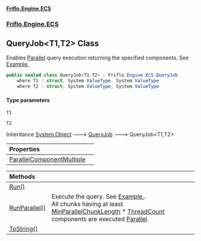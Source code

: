 #### [Friflo.Engine.ECS](index.md 'index')
### [Friflo.Engine.ECS](Friflo.Engine.ECS.md 'Friflo.Engine.ECS')

## QueryJob<T1,T2> Class

Enables [Parallel](JobExecution.md#Friflo.Engine.ECS.JobExecution.Parallel 'Friflo.Engine.ECS.JobExecution.Parallel') query execution returning the specified components.
See <a href="https://friflo.gitbook.io/friflo.engine.ecs/examples/optimization#parallel-query-job">Example.</a>

```csharp
public sealed class QueryJob<T1,T2> : Friflo.Engine.ECS.QueryJob
    where T1 : struct, System.ValueType, System.ValueType
    where T2 : struct, System.ValueType, System.ValueType
```
#### Type parameters

<a name='Friflo.Engine.ECS.QueryJob_T1,T2_.T1'></a>

`T1`

<a name='Friflo.Engine.ECS.QueryJob_T1,T2_.T2'></a>

`T2`

Inheritance [System.Object](https://docs.microsoft.com/en-us/dotnet/api/System.Object 'System.Object') &#129106; [QueryJob](QueryJob.md 'Friflo.Engine.ECS.QueryJob') &#129106; QueryJob<T1,T2>

| Properties | |
| :--- | :--- |
| [ParallelComponentMultiple](QueryJob_T1,T2_.ParallelComponentMultiple.md 'Friflo.Engine.ECS.QueryJob<T1,T2>.ParallelComponentMultiple') | |

| Methods | |
| :--- | :--- |
| [Run()](QueryJob_T1,T2_.Run().md 'Friflo.Engine.ECS.QueryJob<T1,T2>.Run()') | |
| [RunParallel()](QueryJob_T1,T2_.RunParallel().md 'Friflo.Engine.ECS.QueryJob<T1,T2>.RunParallel()') | Execute the query.             See <a href="https://friflo.gitbook.io/friflo.engine.ecs/examples/optimization#parallel-query-job">Example.</a>.<br/>             All chunks having at least [MinParallelChunkLength](QueryJob.MinParallelChunkLength.md 'Friflo.Engine.ECS.QueryJob.MinParallelChunkLength') * [ThreadCount](ParallelJobRunner.ThreadCount.md 'Friflo.Engine.ECS.ParallelJobRunner.ThreadCount')             components are executed [Parallel](JobExecution.md#Friflo.Engine.ECS.JobExecution.Parallel 'Friflo.Engine.ECS.JobExecution.Parallel'). |
| [ToString()](QueryJob_T1,T2_.ToString().md 'Friflo.Engine.ECS.QueryJob<T1,T2>.ToString()') | |
